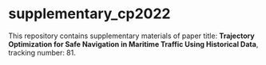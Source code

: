 # supplementary_cp2022

This repository contains supplementary materials of paper title: **Trajectory Optimization for Safe Navigation in Maritime Traffic Using Historical Data**, tracking number: 81.
